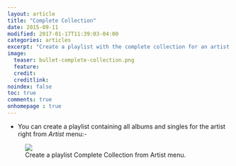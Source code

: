 ```yaml
---
layout: article
title: "Complete Collection"
date: 2015-09-11
modified: 2017-01-17T11:39:03-04:00
categories: articles
excerpt: "Create a playlist with the complete collection for an artist."
image:
  teaser: bullet-complete-collection.png
  feature:
  credit:
  creditlink:
noindex: false
toc: true
comments: true
onhomepage : true
---
```


* You can create a playlist containing all albums and singles for the artist right from *Artist* menu:-

<figure>
	<img src="{{ site.url }}/images/complete-collection1.jpg">
	<figcaption>Create a playlist Complete Collection from Artist menu.</figcaption>
</figure>

